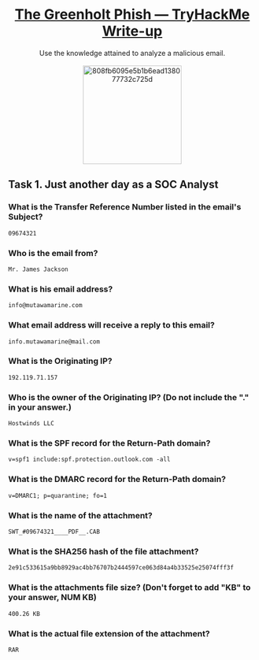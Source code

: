 # <div align="center">[The Greenholt Phish — TryHackMe Write-up](https://tryhackme.com/room/phishingemails5fgjlzxc)</div>
<div align="center">Use the knowledge attained to analyze a malicious email.</div>
<br>
<div align="center">
<img width="200" height="200" alt="808fb6095e5b1b6ead138077732c725d" src="https://github.com/user-attachments/assets/537e2573-d54a-4e70-a879-0e3aa288aa5b" />
</div>

## Task 1. Just another day as a SOC Analyst

### What is the Transfer Reference Number listed in the email's Subject?
```
09674321
```

### Who is the email from?
```
Mr. James Jackson
```

### What is his email address?
```
info@mutawamarine.com
```

### What email address will receive a reply to this email? 
```
info.mutawamarine@mail.com
```

### What is the Originating IP?
```
192.119.71.157
```
### Who is the owner of the Originating IP? (Do not include the "." in your answer.)
```
Hostwinds LLC
```
### What is the SPF record for the Return-Path domain?
```
v=spf1 include:spf.protection.outlook.com -all
```
### What is the DMARC record for the Return-Path domain?
```
v=DMARC1; p=quarantine; fo=1
```

### What is the name of the attachment?
```
SWT_#09674321____PDF__.CAB
```
### What is the SHA256 hash of the file attachment?
```
2e91c533615a9bb8929ac4bb76707b2444597ce063d84a4b33525e25074fff3f
```
### What is the attachments file size? (Don't forget to add "KB" to your answer, NUM KB)
```
400.26 KB
```

### What is the actual file extension of the attachment?
```
RAR
```

